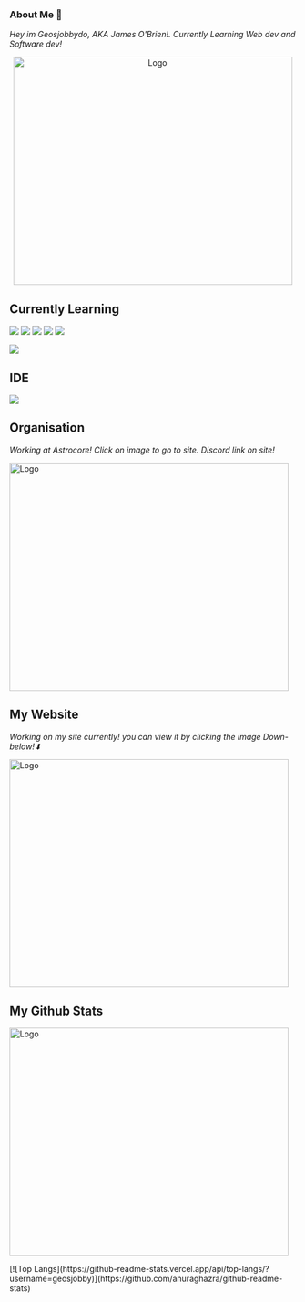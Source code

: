 ### About Me 📃

*Hey im Geosjobbydo, AKA James O'Brien!. Currently Learning Web dev and Software dev!*
<p style="text-align:center;"><img src="https://github.com/geosjobby/geosjobby/blob/main/Pictures/geosjobbydo.png?raw=true?" alt="Logo" style="height: 400px; width:490px;"></p>

## Currently Learning
<p align='left'>
    <img src="https://img.shields.io/badge/css-%231572B6.svg?&style=for-the-badge&logo=css3&logoColor=white">
  <img src="https://img.shields.io/badge/html-%23E34F26.svg?&style=for-the-badge&logo=html5&logoColor=white">
  <img src="https://img.shields.io/badge/javascript%20-%23323330.svg?&style=for-the-badge&logo=javascript&logoColor=%23F7DF1E">
  <img src="https://img.shields.io/badge/Django-092E20?style=for-the-badge&logo=django&logoColor=green">
  <img src="https://img.shields.io/badge/Markdown-000000?style=for-the-badge&logo=markdown&logoColor=white">
  <p align='left'>
  <img src="https://img.shields.io/badge/Python-FFD43B?style=for-the-badge&logo=python&logoColor=blue">
 
## IDE
 <p align='left'>
  <img src="https://img.shields.io/badge/Visual_Studio_Code-0078D4?style=for-the-badge&logo=visual%20studio%20code&logoColor=white">
     
## Organisation 
*Working at Astrocore! Click on image to go to site. Discord link on site!*
<p align='left'>
<a target="_blank" href="https://Astrocore.net"><img src="https://github.com/geosjobby/geosjobby/blob/main/Pictures/Astrocore.png?raw=true" alt="Logo" style="height: 400px; width:490px;"><p/><a>
    
## My Website
 *Working on my site currently! you can view it by clicking the image Down-below!⬇*
 <p align='left'>
<a target="_blank" href="https://geosjobby.xyz"><img src="https://github.com/geosjobby/geosjobby/blob/main/Pictures/SiteBackround.png?raw=true" alt="Logo" style="height: 400px; width:490px;"><p/><a>
    
## My Github Stats
   <p align='left'>
  <img src="https://github-readme-stats.vercel.app/api?username=geosjobby&show_icons=true&count_private=true&theme=yeblu" alt="Logo" style="height: 400px; width:490px;">
</p>
<p>
 <p align='left'>
 [![Top Langs](https://github-readme-stats.vercel.app/api/top-langs/?username=geosjobby)](https://github.com/anuraghazra/github-readme-stats)
    </p>



 

 

   
 
  


